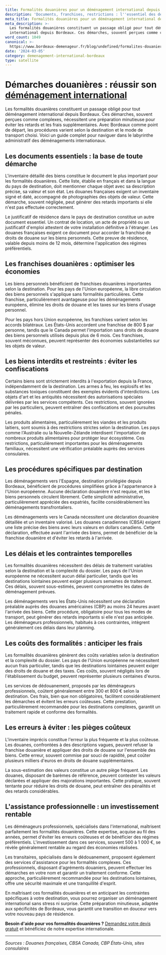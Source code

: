 ```yaml
---
title: Formalités douanières pour un déménagement international depuis Bordeaux
description: 'Documents, franchises, restrictions : l''essentiel des démarches douanières.'
meta_title: Formalités douanières pour un déménagement international depuis Bordeaux
meta_description: >-
  Les formalités douanières constituent un passage obligé pour tout déménagement
  international depuis Bordeaux. Ces démarches, souvent perçues comme com.
word_count: 1049
canonical: >-
  https://www.bordeaux-demenageur.fr/blog/undefined/formalites-douanieres-demenagement-international-bordeaux
date: '2024-03-05'
category: demenagement-international-bordeaux
type: satellite
---
```



# Démarches douanières : réussir son [déménagement international](/blog/international/guide)

Les formalités douanières constituent un passage obligé pour tout déménagement international depuis Bordeaux. Ces démarches, souvent perçues comme complexes, nécessitent une préparation minutieuse pour éviter les retards et les frais supplémentaires. Avec Bordeaux comme point de départ, les procédures varient selon la destination et le mode de transport choisi. Voici un guide complet pour naviguer dans le labyrinthe administratif des déménagements internationaux.

## Les documents essentiels : la base de toute démarche

L'inventaire détaillé des biens constitue le document le plus important pour les formalités douanières. Cette liste, établie en français et dans la langue du pays de destination, doit mentionner chaque objet avec sa description précise, sa valeur et son état. Les douanes françaises exigent un inventaire signé et daté, accompagné de photographies des objets de valeur. Cette démarche, souvent négligée, peut générer des retards importants si elle n'est pas effectuée correctement.

Le justificatif de résidence dans le pays de destination constitue un autre document essentiel. Un contrat de location, un acte de propriété ou un justificatif d'emploi attestent de votre installation définitive à l'étranger. Les douanes françaises exigent ce document pour accorder la franchise de droits de douane sur les biens personnels. Cette preuve de résidence, valable depuis moins de 12 mois, détermine l'application des régimes préférentiels.

## Les franchises douanières : optimiser les économies

Les biens personnels bénéficient de franchises douanières importantes selon la destination. Pour les pays de l'Union européenne, la libre circulation des biens personnels s'applique sans formalités particulières. Cette franchise, particulièrement avantageuse pour les déménagements européens, élimine les droits de douane et les taxes sur les biens d'usage personnel.

Pour les pays hors Union européenne, les franchises varient selon les accords bilatéraux. Les États-Unis accordent une franchise de 800 $ par personne, tandis que le Canada permet l'importation sans droits de douane des biens personnels utilisés depuis plus de 6 mois. Ces franchises, souvent méconnues, peuvent représenter des économies substantielles sur les objets de valeur.

## Les biens interdits et restreints : éviter les confiscations

Certains biens sont strictement interdits à l'exportation depuis la France, indépendamment de la destination. Les armes à feu, les explosifs et les substances toxiques constituent des exemples évidents d'interdictions. Les objets d'art et les antiquités nécessitent des autorisations spéciales délivrées par les services compétents. Ces restrictions, souvent ignorées par les particuliers, peuvent entraîner des confiscations et des poursuites pénales.

Les produits alimentaires, particulièrement les viandes et les produits laitiers, sont soumis à des restrictions strictes selon la destination. Les pays comme l'Australie ou la Nouvelle-Zélande interdisent l'importation de nombreux produits alimentaires pour protéger leur écosystème. Ces restrictions, particulièrement importantes pour les déménagements familiaux, nécessitent une vérification préalable auprès des services consulaires.

## Les procédures spécifiques par destination

Les déménagements vers l'Espagne, destination privilégiée depuis Bordeaux, bénéficient de procédures simplifiées grâce à l'appartenance à l'Union européenne. Aucune déclaration douanière n'est requise, et les biens personnels circulent librement. Cette simplicité administrative, particulièrement appréciée des expatriés, facilite considérablement les déménagements transfrontaliers.

Les déménagements vers le Canada nécessitent une déclaration douanière détaillée et un inventaire valorisé. Les douanes canadiennes (CBSA) exigent une liste précise des biens avec leurs valeurs en dollars canadiens. Cette déclaration, effectuée avant l'arrivée des biens, permet de bénéficier de la franchise douanière et d'éviter les retards à l'arrivée.

## Les délais et les contraintes temporelles

Les formalités douanières nécessitent des délais de traitement variables selon la destination et la complexité du dossier. Les pays de l'Union européenne ne nécessitent aucun délai particulier, tandis que les destinations lointaines peuvent exiger plusieurs semaines de traitement. Ces délais, souvent sous-estimés, peuvent compromettre les dates de déménagement prévues.

Les déménagements vers les États-Unis nécessitent une déclaration préalable auprès des douanes américaines (CBP) au moins 24 heures avant l'arrivée des biens. Cette procédure, obligatoire pour tous les modes de transport, peut générer des retards importants si elle n'est pas anticipée. Les déménageurs professionnels, habitués à ces contraintes, intègrent généralement ces délais dans leur planning.

## Les coûts des formalités : anticiper les frais

Les formalités douanières génèrent des coûts variables selon la destination et la complexité du dossier. Les pays de l'Union européenne ne nécessitent aucun frais particulier, tandis que les destinations lointaines peuvent exiger des droits de douane et des taxes. Ces coûts, souvent négligés lors de l'établissement du budget, peuvent représenter plusieurs centaines d'euros.

Les services de dédouanement, proposés par les déménageurs professionnels, coûtent généralement entre 300 et 800 € selon la destination. Ces frais, bien que non obligatoires, facilitent considérablement les démarches et évitent les erreurs coûteuses. Cette prestation, particulièrement recommandée pour les destinations complexes, garantit un traitement rapide et conforme des formalités.

## Les erreurs à éviter : les pièges coûteux

L'inventaire imprécis constitue l'erreur la plus fréquente et la plus coûteuse. Les douanes, confrontées à des descriptions vagues, peuvent refuser la franchise douanière et appliquer des droits de douane sur l'ensemble des biens. Cette erreur, souvent commise par souci de rapidité, peut coûter plusieurs milliers d'euros en droits de douane supplémentaires.

La sous-estimation des valeurs constitue un autre piège fréquent. Les douanes, disposant de barèmes de référence, peuvent contester les valeurs déclarées et appliquer des majorations importantes. Cette pratique, souvent tentante pour réduire les droits de douane, peut entraîner des pénalités et des retards considérables.

## L'assistance professionnelle : un investissement rentable

Les déménageurs professionnels, spécialisés dans l'international, maîtrisent parfaitement les formalités douanières. Cette expertise, acquise au fil des années, permet d'éviter les erreurs coûteuses et de bénéficier des régimes préférentiels. L'investissement dans ces services, souvent 500 à 1 000 €, se révèle généralement rentable au regard des économies réalisées.

Les transitaires, spécialisés dans le dédouanement, proposent également des services d'assistance pour les formalités complexes. Ces professionnels, disposant d'agréments douaniers, peuvent effectuer les démarches en votre nom et garantir un traitement conforme. Cette approche, particulièrement recommandée pour les destinations lointaines, offre une sécurité maximale et une tranquillité d'esprit.

En maîtrisant ces formalités douanières et en anticipant les contraintes spécifiques à votre destination, vous pourrez organiser un déménagement international sans stress ni surprise. Cette préparation minutieuse, adaptée aux spécificités de Bordeaux, vous garantit une transition en douceur vers votre nouveau pays de résidence.

**Besoin d'aide pour vos formalités douanières ?** [Demandez votre devis gratuit](https://moverz-bordeaux.fr/devis) et bénéficiez de notre expertise internationale.

---

*Sources : Douanes françaises, CBSA Canada, CBP États-Unis, sites consulaires*
